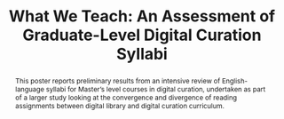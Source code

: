 ---
abstract: This poster reports preliminary results from an intensive review of English-language
  syllabi for Master’s level courses in digital curation, undertaken as part of a
  larger study looking at the convergence and divergence of reading assignments between
  digital library and digital curation curriculum.
creators:
- Hank, Carolyn
- Lasley, Noah
- Zhu, Xiaohua
- Shireman, Kylan
- Kirkpatrick, Charlene
date: null
document_url: https://services.phaidra.univie.ac.at/api/object/o:429589/download
grand_parent: iPRES
institutions: []
keywords:
- graduate; post-graduate education; content analysis; digital preservation
landing_page_url: https://phaidra.univie.ac.at/o:429589
language: eng
layout: publication
license: CC BY 4.0 International
notes_url: null
parent: iPRES 2015
publication_type: poster
size: 132703
slides_url: null
source_name: iPRES
title: 'What We Teach: An Assessment of Graduate-Level Digital Curation Syllabi'
year: 2015
---